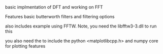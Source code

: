 basic implmentation of DFT and working on FFT

Features basic butterworth filters and filtering options

also includes example using FFTW. Note, you need the libfftw3-3.dll to run this

you also need the to include the python <matplotlibcpp.h> and numpy core for plotting features 
